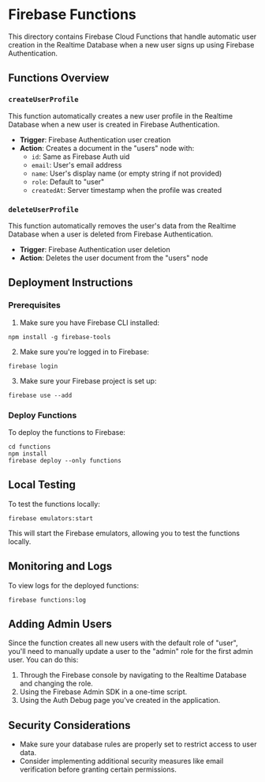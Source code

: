 # Firebase Functions

This directory contains Firebase Cloud Functions that handle automatic user creation in the Realtime Database when a new user signs up using Firebase Authentication.

## Functions Overview

### `createUserProfile`

This function automatically creates a new user profile in the Realtime Database when a new user is created in Firebase Authentication.

- **Trigger**: Firebase Authentication user creation
- **Action**: Creates a document in the "users" node with:
  - `id`: Same as Firebase Auth uid
  - `email`: User's email address
  - `name`: User's display name (or empty string if not provided)
  - `role`: Default to "user"
  - `createdAt`: Server timestamp when the profile was created

### `deleteUserProfile`

This function automatically removes the user's data from the Realtime Database when a user is deleted from Firebase Authentication.

- **Trigger**: Firebase Authentication user deletion
- **Action**: Deletes the user document from the "users" node

## Deployment Instructions

### Prerequisites

1. Make sure you have Firebase CLI installed:
```
npm install -g firebase-tools
```

2. Make sure you're logged in to Firebase:
```
firebase login
```

3. Make sure your Firebase project is set up:
```
firebase use --add
```

### Deploy Functions

To deploy the functions to Firebase:

```
cd functions
npm install
firebase deploy --only functions
```

## Local Testing

To test the functions locally:

```
firebase emulators:start
```

This will start the Firebase emulators, allowing you to test the functions locally.

## Monitoring and Logs

To view logs for the deployed functions:

```
firebase functions:log
```

## Adding Admin Users

Since the function creates all new users with the default role of "user", you'll need to manually update a user to the "admin" role for the first admin user. You can do this:

1. Through the Firebase console by navigating to the Realtime Database and changing the role.
2. Using the Firebase Admin SDK in a one-time script.
3. Using the Auth Debug page you've created in the application.

## Security Considerations

- Make sure your database rules are properly set to restrict access to user data.
- Consider implementing additional security measures like email verification before granting certain permissions.